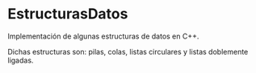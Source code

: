 # EstructurasDatos
Implementación de algunas estructuras de datos en C++.

Dichas estructuras son: pilas, colas, listas circulares y listas doblemente ligadas.
